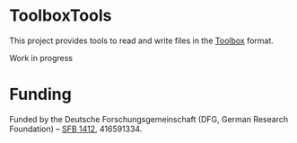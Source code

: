 # ToolboxTools

This project provides tools to read and write files in the [Toolbox](http://www-01.sil.org/computing/toolbox/) format. 

Work in progress

# Funding 

Funded by the Deutsche Forschungsgemeinschaft (DFG, German Research Foundation) – [SFB 1412](https://sfb1412.hu-berlin.de/), 416591334.